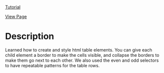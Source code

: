 [Tutorial](https://www.digitalocean.com/community/tutorials/how-to-style-a-table-with-css)

[View Page](https://bsmrdel101.github.io/HTML-CSS-Practice/tutorial_10/)

# Description

Learned how to create and style html table elements. You can give each child element a border to make the cells visible, and collapse the borders to make them go next to each other. We also used the even and odd selectors to have repeatable patterns for the table rows.